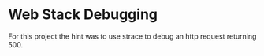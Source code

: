 # Web Stack Debugging
For this project the hint was to use strace to debug an http request returning 500.
